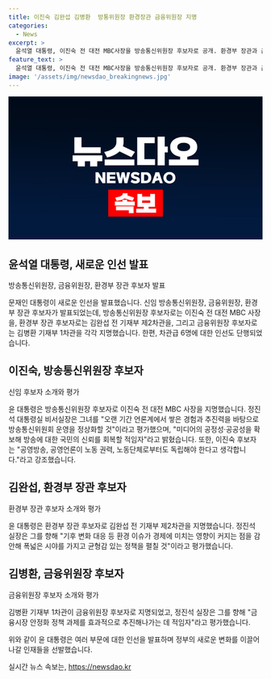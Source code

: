 ```yaml
---
title: 이진숙 김완섭 김병환  방통위원장 환경장관 금융위원장 지명
categories:
  - News
excerpt: >
  윤석열 대통령, 이진숙 전 대전 MBC사장을 방송통신위원장 후보자로 공개. 환경부 장관과 금융위원장 후보자도 인선, 새로운 6명의 차관급 인사 발표. 윤 대통령실은 이들의 역량을 강조하며 공영방송과 환경, 금융 등 다양한 분야에 대한 책임감을 언급했다. 신임 인선에 대한 반응과 윤 대통령의 새로운 인사 체제에 관심이 쏠리고 있다.
feature_text: >
  윤석열 대통령, 이진숙 전 대전 MBC사장을 방송통신위원장 후보자로 공개. 환경부 장관과 금융위원장 후보자도 인선, 새로운 6명의 차관급 인사 발표. 윤 대통령실은 이들의 역량을 강조하며 공영방송과 환경, 금융 등 다양한 분야에 대한 책임감을 언급했다. 신임 인선에 대한 반응과 윤 대통령의 새로운 인사 체제에 관심이 쏠리고 있다.
image: '/assets/img/newsdao_breakingnews.jpg'
---
```


<p><img src="/assets/img/newsdao_breakingnews.jpg" alt="flaretime 속보" /></p>

<h2 data-ke-size="size26">윤석열 대통령, 새로운 인선 발표</h2>

<p>방송통신위원장, 금융위원장, 환경부 장관 후보자 발표</p>

<p>문재인 대통령이 새로운 인선을 발표했습니다. 신임 방송통신위원장, 금융위원장, 환경부 장관 후보자가 발표되었는데, 방송통신위원장 후보자로는 이진숙 전 대전 MBC 사장을, 환경부 장관 후보자로는 김완섭 전 기재부 제2차관을, 그리고 금융위원장 후보자로는 김병환 기재부 1차관을 각각 지명했습니다. 한편, 차관급 6명에 대한 인선도 단행되었습니다.</p>

<h2 data-ke-size="size26">이진숙, 방송통신위원장 후보자</h2>

<p>신임 후보자 소개와 평가</p>

<p>윤 대통령은 방송통신위원장 후보자로 이진숙 전 대전 MBC 사장을 지명했습니다. 정진석 대통령실 비서실장은 그녀를 "오랜 기간 언론계에서 쌓은 경험과 추진력을 바탕으로 방송통신위원회 운영을 정상화할 것"이라고 평가했으며, "미디어의 공정성·공공성을 확보해 방송에 대한 국민의 신뢰를 회복할 적임자"라고 밝혔습니다. 또한, 이진숙 후보자는 "공영방송, 공영언론이 노동 권력, 노동단체로부터도 독립해야 한다고 생각합니다."라고 강조했습니다.</p>

<h2 data-ke-size="size26">김완섭, 환경부 장관 후보자</h2>

<p>환경부 장관 후보자 소개와 평가</p>

<p>윤 대통령은 환경부 장관 후보자로 김완섭 전 기재부 제2차관을 지명했습니다. 정진석 실장은 그를 향해 "기후 변화 대응 등 환경 이슈가 경제에 미치는 영향이 커지는 점을 감안해 폭넓은 시야를 가지고 균형감 있는 정책을 펼칠 것"이라고 평가했습니다.</p>

<h2 data-ke-size="size26">김병환, 금융위원장 후보자</h2>

<p>금융위원장 후보자 소개와 평가</p>

<p>김병환 기재부 1차관이 금융위원장 후보자로 지명되었고, 정진석 실장은 그를 향해 "금융시장 안정화 정책 과제를 효과적으로 추진해나가는 데 적임자"라고 평가했습니다.</p>

<p>위와 같이 윤 대통령은 여러 부문에 대한 인선을 발표하며 정부의 새로운 변화를 이끌어 나갈 인재들을 선발했습니다.</p>
실시간 뉴스 속보는, <a href="https://newsdao.kr" rel="dofollow">https://newsdao.kr</a>


